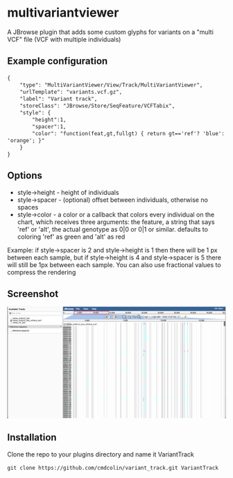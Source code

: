 # multivariantviewer

A JBrowse plugin that adds some custom glyphs for variants on a "multi VCF" file (VCF with multiple individuals)

## Example configuration

    {
        "type": "MultiVariantViewer/View/Track/MultiVariantViewer",
        "urlTemplate": "variants.vcf.gz",
        "label": "Variant track",
        "storeClass": "JBrowse/Store/SeqFeature/VCFTabix",
        "style": {
            "height":1,
            "spacer":1,
            "color": "function(feat,gt,fullgt) { return gt=='ref'? 'blue': 'orange'; }"
        }
    }

## Options

* style->height - height of individuals
* style->spacer - (optional) offset between individuals, otherwise no spaces
* style->color - a color or a callback that colors every individual on the chart, which receives three arguments: the feature, a string that says 'ref' or 'alt', the actual genotype as 0|0 or 0|1 or similar. defaults to coloring 'ref' as green and 'alt' as red

Example: if style->spacer is 2 and style->height is 1 then there will be 1 px between each sample, but if style->height is 4 and style->spacer is 5 there will still be 1px between each sample. You can also use fractional values to compress the rendering

## Screenshot

![](img/example.png)

## Installation

Clone the repo to your plugins directory and name it VariantTrack

    git clone https://github.com/cmdcolin/variant_track.git VariantTrack

